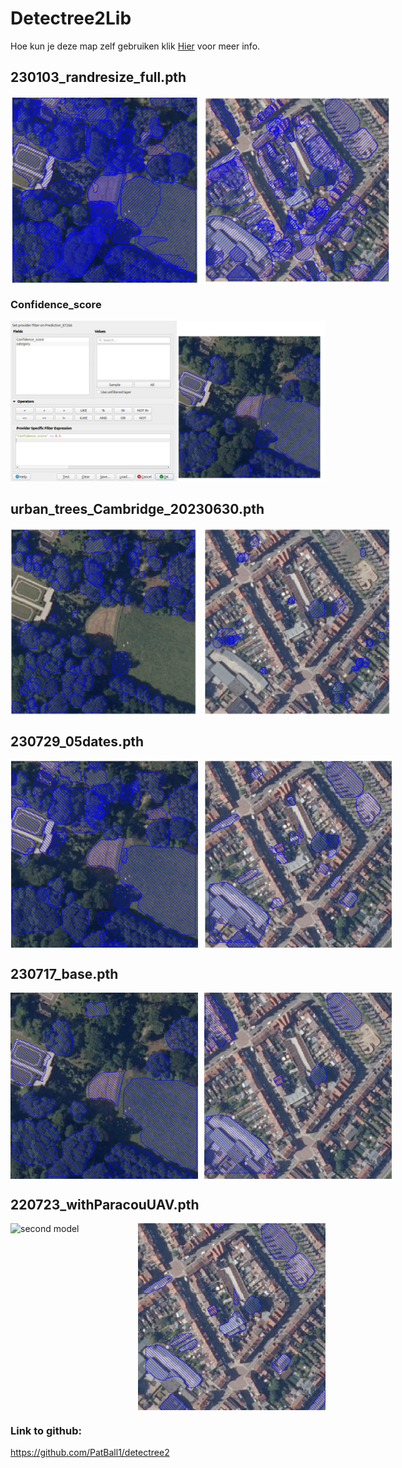 # Detectree2Lib
Hoe kun je deze map zelf gebruiken klik [Hier](docs/README.md) voor meer info.

## 230103_randresize_full.pth
<div style="display: flex; gap: 10px;">
    <img src="./img/randresize1.png" alt="first model" width="300px">
    <img src="./img/randresize2.png" alt="first model" width="300px">
</div>


### Confidence_score
![Confidence_score](./img/ConfScore.png)

## urban_trees_Cambridge_20230630.pth
<div style="display: flex; gap: 10px;">
    <img src="./img/Cambridge1.png" alt="second model" width="300px">
    <img src="./img/Cambridge2.png" alt="second model" width="300px">
</div>


## 230729_05dates.pth
<div style="display: flex; gap: 10px;">
    <img src="./img/dates1.png" alt="second model" width="300px">
    <img src="./img/dates2.png" alt="second model" width="300px">
</div>


## 230717_base.pth
<div style="display: flex; gap: 10px;">
    <img src="./img/base1.png" alt="second model" width="300px">
    <img src="./img/base2.png" alt="second model" width="300px">
</div>

## 220723_withParacouUAV.pth
<div style="display: flex; gap: 10px;">
    <img src="./img/withParacouUAV1.png.png" alt="second model" width="300px">
    <img src="./img/withParacouUAV2.png" alt="second model" width="300px">
</div>


### Link to github: 
https://github.com/PatBall1/detectree2 


